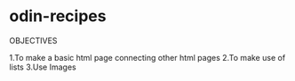 # odin-recipes
OBJECTIVES

1.To make a basic html page connecting other html pages 
2.To make use of lists
3.Use Images
